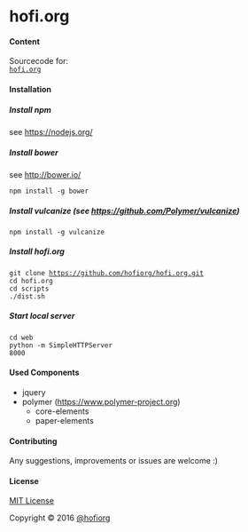 hofi.org
========

#### Content

Sourcecode for: <br/>
<code>[hofi.org](http://www.hofi.org)</code><br/>

#### Installation

##### Install npm
see https://nodejs.org/

##### Install bower
see http://bower.io/

<code>npm install -g bower</code><br/>

##### Install vulcanize (see https://github.com/Polymer/vulcanize)
<code>npm install -g vulcanize</code><br/>

##### Install hofi.org

<code>git clone https://github.com/hofiorg/hofi.org.git</code><br/>
<code>cd hofi.org</code><br/>
<code>cd scripts</code><br/>
<code>./dist.sh</code><br/>

##### Start local server

<code>cd web</code><br/>
<code>python -m SimpleHTTPServer 8000</code><br/>

#### Used Components

* jquery
* polymer (https://www.polymer-project.org)
    * core-elements
    * paper-elements

#### Contributing
Any suggestions, improvements or issues are welcome :)

#### License
[MIT License](http://opensource.org/licenses/MIT)

Copyright &copy; 2016 [@hofiorg](https://github.com/hofiorg)

